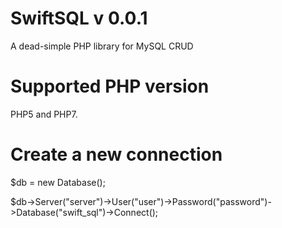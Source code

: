 # SwiftSQL v 0.0.1
A dead-simple PHP library for MySQL CRUD 

# Supported PHP version
PHP5 and PHP7.

# Create a new connection
$db = new Database();

$db->Server("server")->User("user")->Password("password")->Database("swift_sql")->Connect();
